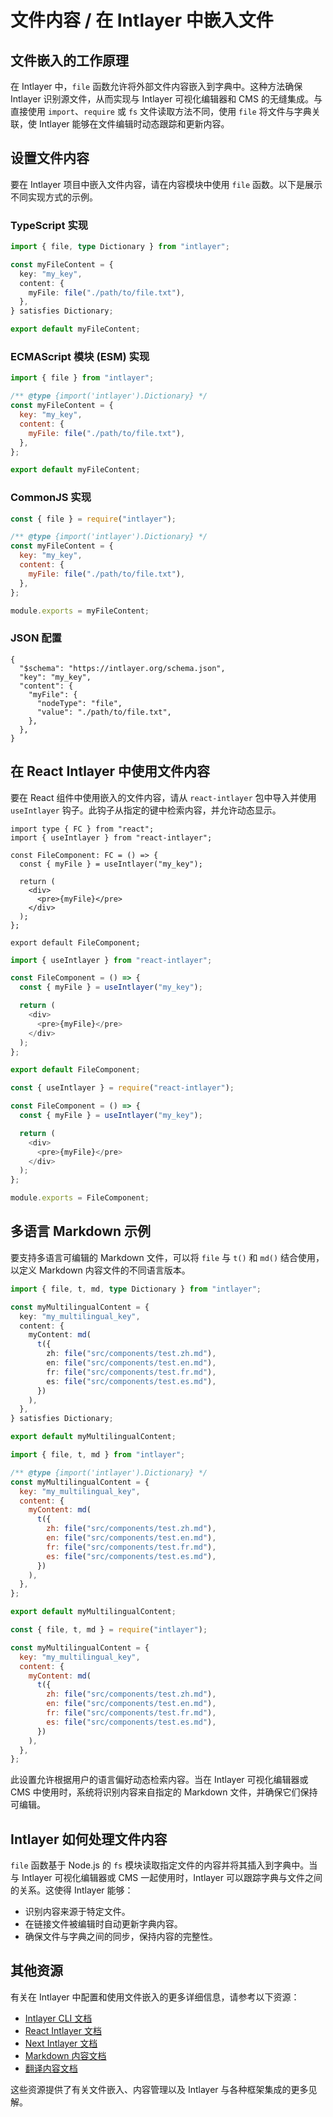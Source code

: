 # 文件内容 / 在 Intlayer 中嵌入文件

## 文件嵌入的工作原理

在 Intlayer 中，`file` 函数允许将外部文件内容嵌入到字典中。这种方法确保 Intlayer 识别源文件，从而实现与 Intlayer 可视化编辑器和 CMS 的无缝集成。与直接使用 `import`、`require` 或 `fs` 文件读取方法不同，使用 `file` 将文件与字典关联，使 Intlayer 能够在文件编辑时动态跟踪和更新内容。

## 设置文件内容

要在 Intlayer 项目中嵌入文件内容，请在内容模块中使用 `file` 函数。以下是展示不同实现方式的示例。

### TypeScript 实现

```typescript fileName="**/*.content.ts" contentDeclarationFormat="typescript"
import { file, type Dictionary } from "intlayer";

const myFileContent = {
  key: "my_key",
  content: {
    myFile: file("./path/to/file.txt"),
  },
} satisfies Dictionary;

export default myFileContent;
```

### ECMAScript 模块 (ESM) 实现

```javascript fileName="**/*.content.mjs" contentDeclarationFormat="esm"
import { file } from "intlayer";

/** @type {import('intlayer').Dictionary} */
const myFileContent = {
  key: "my_key",
  content: {
    myFile: file("./path/to/file.txt"),
  },
};

export default myFileContent;
```

### CommonJS 实现

```javascript fileName="**/*.content.cjs" contentDeclarationFormat="commonjs"
const { file } = require("intlayer");

/** @type {import('intlayer').Dictionary} */
const myFileContent = {
  key: "my_key",
  content: {
    myFile: file("./path/to/file.txt"),
  },
};

module.exports = myFileContent;
```

### JSON 配置

```json5 fileName="**/*.content.json" contentDeclarationFormat="json"
{
  "$schema": "https://intlayer.org/schema.json",
  "key": "my_key",
  "content": {
    "myFile": {
      "nodeType": "file",
      "value": "./path/to/file.txt",
    },
  },
}
```

## 在 React Intlayer 中使用文件内容

要在 React 组件中使用嵌入的文件内容，请从 `react-intlayer` 包中导入并使用 `useIntlayer` 钩子。此钩子从指定的键中检索内容，并允许动态显示。

```tsx fileName="**/*.tsx" codeFormat="typescript"
import type { FC } from "react";
import { useIntlayer } from "react-intlayer";

const FileComponent: FC = () => {
  const { myFile } = useIntlayer("my_key");

  return (
    <div>
      <pre>{myFile}</pre>
    </div>
  );
};

export default FileComponent;
```

```javascript fileName="**/*.mjx" codeFormat="esm"
import { useIntlayer } from "react-intlayer";

const FileComponent = () => {
  const { myFile } = useIntlayer("my_key");

  return (
    <div>
      <pre>{myFile}</pre>
    </div>
  );
};

export default FileComponent;
```

```javascript fileName="**/*.cjs" codeFormat="commonjs"
const { useIntlayer } = require("react-intlayer");

const FileComponent = () => {
  const { myFile } = useIntlayer("my_key");

  return (
    <div>
      <pre>{myFile}</pre>
    </div>
  );
};

module.exports = FileComponent;
```

## 多语言 Markdown 示例

要支持多语言可编辑的 Markdown 文件，可以将 `file` 与 `t()` 和 `md()` 结合使用，以定义 Markdown 内容文件的不同语言版本。

```typescript fileName="**/*.content.ts" contentDeclarationFormat="typescript"
import { file, t, md, type Dictionary } from "intlayer";

const myMultilingualContent = {
  key: "my_multilingual_key",
  content: {
    myContent: md(
      t({
        zh: file("src/components/test.zh.md"),
        en: file("src/components/test.en.md"),
        fr: file("src/components/test.fr.md"),
        es: file("src/components/test.es.md"),
      })
    ),
  },
} satisfies Dictionary;

export default myMultilingualContent;
```

```javascript fileName="**/*.content.mjs" contentDeclarationFormat="esm"
import { file, t, md } from "intlayer";

/** @type {import('intlayer').Dictionary} */
const myMultilingualContent = {
  key: "my_multilingual_key",
  content: {
    myContent: md(
      t({
        zh: file("src/components/test.zh.md"),
        en: file("src/components/test.en.md"),
        fr: file("src/components/test.fr.md"),
        es: file("src/components/test.es.md"),
      })
    ),
  },
};

export default myMultilingualContent;
```

```javascript fileName="**/*.content.cjs" contentDeclarationFormat="commonjs"
const { file, t, md } = require("intlayer");

const myMultilingualContent = {
  key: "my_multilingual_key",
  content: {
    myContent: md(
      t({
        zh: file("src/components/test.zh.md"),
        en: file("src/components/test.en.md"),
        fr: file("src/components/test.fr.md"),
        es: file("src/components/test.es.md"),
      })
    ),
  },
};
```

此设置允许根据用户的语言偏好动态检索内容。当在 Intlayer 可视化编辑器或 CMS 中使用时，系统将识别内容来自指定的 Markdown 文件，并确保它们保持可编辑。

## Intlayer 如何处理文件内容

`file` 函数基于 Node.js 的 `fs` 模块读取指定文件的内容并将其插入到字典中。当与 Intlayer 可视化编辑器或 CMS 一起使用时，Intlayer 可以跟踪字典与文件之间的关系。这使得 Intlayer 能够：

- 识别内容来源于特定文件。
- 在链接文件被编辑时自动更新字典内容。
- 确保文件与字典之间的同步，保持内容的完整性。

## 其他资源

有关在 Intlayer 中配置和使用文件嵌入的更多详细信息，请参考以下资源：

- [Intlayer CLI 文档](https://github.com/aymericzip/intlayer/blob/main/docs/zh/intlayer_cli.md)
- [React Intlayer 文档](https://github.com/aymericzip/intlayer/blob/main/docs/zh/intlayer_with_create_react_app.md)
- [Next Intlayer 文档](https://github.com/aymericzip/intlayer/blob/main/docs/zh/intlayer_with_nextjs_15.md)
- [Markdown 内容文档](https://github.com/aymericzip/intlayer/blob/main/docs/zh/dictionary/markdown.md)
- [翻译内容文档](https://github.com/aymericzip/intlayer/blob/main/docs/zh/dictionary/translation.md)

这些资源提供了有关文件嵌入、内容管理以及 Intlayer 与各种框架集成的更多见解。
